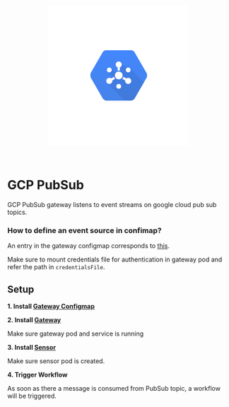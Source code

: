 <p align="center">
  <img src="https://github.com/argoproj/argo-events/blob/ebdbdd4a2a8ce47a0fc6e9a6a63531be2c26148a/docs/assets/pubsub.png?raw=true" alt="GCP PubSub"/>
</p>

<br/>

# GCP PubSub

GCP PubSub gateway listens to event streams on google cloud pub sub topics.


### How to define an event source in confimap?
An entry in the gateway configmap corresponds to [this](https://github.com/argoproj/argo-events/blob/a913dafbf000eb05401ef2c847b29152af82977f/gateways/community/gcp-pubsub/config.go#L31-L36).

Make sure to mount credentials file for authentication in gateway pod and refer the path in `credentialsFile`.

## Setup
**1. Install [Gateway Configmap](../../../examples/gateways/gcp-pubsub-gateway-configmap.yaml)**

**2. Install [Gateway](../../../examples/gateways/gcp-pubsub.yaml)**

Make sure gateway pod and service is running

**3. Install [Sensor](../../../examples/sensors/gcp-pubsub.yaml)**

Make sure sensor pod is created.

**4. Trigger Workflow**

As soon as there a message is consumed from PubSub topic, a workflow will be triggered.
